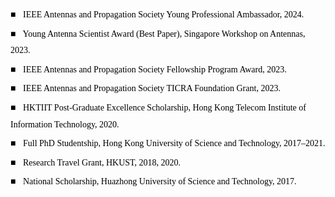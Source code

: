 <div style="font-family: Georgia, serif; color: black; line-height: 1.9;">
  <p style="margin: 4px 0;"><span style="color: black; font-weight: bold; margin-right: 8px;">■</span> IEEE Antennas and Propagation Society Young Professional Ambassador, 2024.</p>

  <p style="margin: 4px 0;"><span style="color: black; font-weight: bold; margin-right: 8px;">■</span> Young Antenna Scientist Award (Best Paper), Singapore Workshop on Antennas, 2023.</p>

  <p style="margin: 4px 0;"><span style="color: black; font-weight: bold; margin-right: 8px;">■</span> IEEE Antennas and Propagation Society Fellowship Program Award, 2023.</p>

  <p style="margin: 4px 0;"><span style="color: black; font-weight: bold; margin-right: 8px;">■</span> IEEE Antennas and Propagation Society TICRA Foundation Grant, 2023.</p>

  <p style="margin: 4px 0;"><span style="color: black; font-weight: bold; margin-right: 8px;">■</span> HKTIIT Post-Graduate Excellence Scholarship, Hong Kong Telecom Institute of Information Technology, 2020.</p>

  <p style="margin: 4px 0;"><span style="color: black; font-weight: bold; margin-right: 8px;">■</span> Full PhD Studentship, Hong Kong University of Science and Technology, 2017–2021.</p>

  <p style="margin: 4px 0;"><span style="color: black; font-weight: bold; margin-right: 8px;">■</span> Research Travel Grant, HKUST, 2018, 2020.</p>

  <p style="margin: 4px 0;"><span style="color: black; font-weight: bold; margin-right: 8px;">■</span> National Scholarship, Huazhong University of Science and Technology, 2017.</p>
</div>
